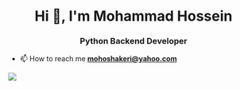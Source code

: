 <h1 align="center">Hi 👋, I'm Mohammad Hossein</h1>
<h3 align="center">Python Backend Developer</h3>

- 📫 How to reach me **mohoshakeri@yahoo.com**

<!-- - 📄 Know about my experiences [mohoshakeri.ir](http://mohoshakeri.ir) -->

![](https://komarev.com/ghpvc/?username=mohoshakeri&color=green)
